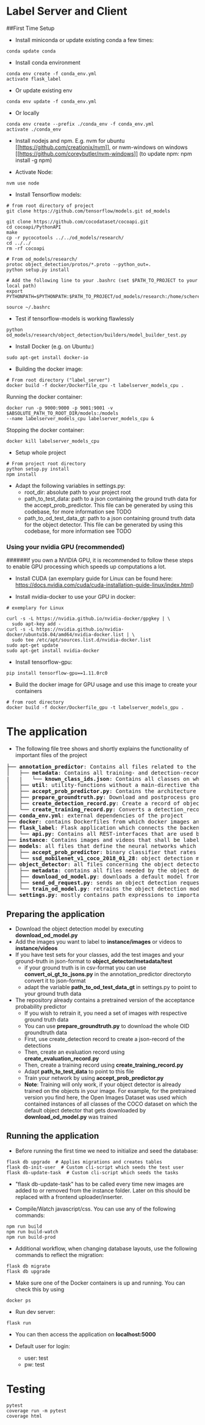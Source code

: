 # Label Server and Client

##First Time Setup
* Install miniconda or update existing conda a few times: 
```
conda update conda
```

* Install conda environment 
```
conda env create -f conda_env.yml 
activate flask_label 
```

* Or update existing env
```
conda env update -f conda_env.yml 
```

* Or locally 
```
conda env create --prefix ./conda_env -f conda_env.yml 
activate ./conda_env 
``` 

* Install nodejs and npm. E.g. nvm for ubuntu [[https://github.com/creationix/nvm]], or nwm-windows on windows
[[https://github.com/coreybutler/nvm-windows]]
(to update npm: npm install -g npm) 

* Activate Node:
```
nvm use node
```

* Install Tensorflow models:
```
# from root directory of project
git clone https://github.com/tensorflow/models.git od_models

git clone https://github.com/cocodataset/cocoapi.git
cd cocoapi/PythonAPI
make
cp -r pycocotools ../../od_models/research/
cd ../../
rm -rf cocoapi

# From od_models/research/
protoc object_detection/protos/*.proto --python_out=.
python setup.py install

# Add the following line to your .bashrc (set $PATH_TO_PROJECT to your local path)
export PYTHONPATH=$PYTHONPATH:$PATH_TO_PROJECT/od_models/research:/home/schererc/IntelliJProjects/label_server/od_models/research/slim

source ~/.bashrc
```

* Test if tensorflow-models is working flawlessly
```
python od_models/research/object_detection/builders/model_builder_test.py
```

* Install Docker (e.g. on Ubuntu:)
```
sudo apt-get install docker-io
```

* Building the docker image:
```
# From root directory ("label_server")
docker build -f docker/Dockerfile_cpu -t labelserver_models_cpu .
```

Running the docker container:
```
docker run -p 9000:9000 -p 9001:9001 -v $ABSOLUTE_PATH_TO_ROOT_DIR/models:/models
--name labelserver_models_cpu labelserver_models_cpu &
```

Stopping the docker container:
```
docker kill labelserver_models_cpu
```

* Setup whole project 
```
# From project root directory
python setup.py install
npm install
```

* Adapt the following variables in settings.py:
  * root_dir: absolute path to your project root
  * path_to_test_data: path to a json containing the ground truth data for the accept_prob_predictor.
    This file can be generated by using this codebase, for more information see TODO
  * path_to_od_test_data_gt: path to a json containing ground truth data for the object detector.
    This file can be generated by using this codebase, for more information see TODO

### Using your nvidia GPU (recommended)

######If you own a NVIDIA GPU, it is recommended to follow these steps to enable GPU processing which speeds up computations a lot.
* Install CUDA (an exemplary guide for Linux can be found here: https://docs.nvidia.com/cuda/cuda-installation-guide-linux/index.html)

* Install nvidia-docker to use your GPU in docker:
```
# exemplary for Linux

curl -s -L https://nvidia.github.io/nvidia-docker/gpgkey | \
  sudo apt-key add -
curl -s -L https://nvidia.github.io/nvidia-docker/ubuntu16.04/amd64/nvidia-docker.list | \
  sudo tee /etc/apt/sources.list.d/nvidia-docker.list
sudo apt-get update
sudo apt-get install nvidia-docker
```

* Install tensorflow-gpu:
```
pip install tensorflow-gpu==1.11.0rc0
```

* Build the docker image for GPU usage and use this image to create your containers
```
# from root directory
docker build -f docker/Dockerfile_gpu -t labelserver_models_gpu .
```

# The application

* The following file tree shows and shortly explains the functionality of important files of the project
<pre>
├── <b>annotation_predictor</b>: Contains all files related to the acceptance probability predictor
│   ├── <b>metadata</b>: Contains all training- and detection-records and log-files
|   |   └── <b>known_class_ids.json</b>: Contains all classes on which the acceptance probability predictor will be trained
│   ├── <b>util</b>: utility-functions without a main-directive that are used in other scripts
│   ├── <b>accept_prob_predictor.py</b>: Contains the architecture definitions, training and prediction functionality
│   ├── <b>prepare_groundtruth.py</b>: Download and postprocess groundtruth data of the Open Images Dataset
│   ├── <b>create_detection_record.py</b>: Create a record of object detections
│   └── <b>create_training_record.py</b>: Converts a detection_record to a TFRecord which is later used for trainign the acceptance probability predictor
├── <b>conda_env.yml</b>: external dependencies of the project
├── <b>docker</b>: contains Dockerfiles from which docker images and containers are created
├── <b>flask_label</b>: Flask application which connects the backend with the frontend
│   └── <b>api.py</b>: Contains all REST-interfaces that are used by the frontend to communicate with the backend
├── <b>instance</b>: Contains images and videos that shall be labeled
├── <b>models</b>: all files that define the neural networks which are used in this project
│   ├── <b>accept_prob_predictor</b>: binary classifier that rates a bounding box as "good" or "bad"
│   └── <b>ssd_mobilenet_v1_coco_2018_01_28</b>: object detection model from Tensorflow Model Zoo (must be downloaded first)
├── <b>object_detector</b>: all files concerning the object detector
│   ├── <b>metadata</b>: contains all files needed by the object detector, e.g. classcodes for the classes in the Open Images Dataset
│   ├── <b>download_od_model.py</b>: downloads a default model from the Tensorflow Model zoo
│   ├── <b>send_od_request.py</b>: sends an object detection request to the object detection model in the docker container
│   └── <b>train_od_model.py</b>: retrains the object detection model, called automatically during labeling
└── <b>settings.py</b>: mostly contains path expressions to important parts of the code
</pre>

## Preparing the application
* Download the object detection model by executing **download_od_model.py**
* Add the images you want to label to **instance/images** or videos to **instance/videos**
* If you have test sets for your classes, add the test images and your ground-truth in json-format 
  to **object_detector/metadata/test** 
  * if your ground truth is in csv-format you can use **convert_oi_gt_to_jsons.py** 
    in the annotation_predictor directoryto convert it to json-format
  * adapt the variable **path_to_od_test_data_gt** in settings.py to point to your ground truth data
* The repository already contains a pretrained version of the acceptance probability predictor
  * If you wish to retrain it, you need a set of images with respective ground truth data
  * You can use **prepare_groundtruth.py** to download the whole OID groundtruth data
  * First, use create_detection record to create a json-record of the detections
  * Then, create an evaluation record using **create_evaluation_record.py**
  * Then, create a training record using **create_training_record.py**
  * Adapt **path_to_test_data** to point to this file
  * Train your network by using **accept_prob_predictor.py**
  * **Note**: Training will only work, if your object detector is already trained on the objects
    in your image. For example, for the pretrained version you find here, the Open Images Dataset
    was used which contained instances of all classes of the COCO dataset on which the default
    object detector that gets downloaded by **download_od_model.py** was trained

## Running the application
* Before running the first time we need to initialize and seed the database:
```
flask db upgrade  # Applies migrations and creates tables
flask db-init-user  # Custom cli-script which seeds the test user
flask db-update-task  # Custom cli-script which seeds the tasks
```

* "flask db-update-task" has to be called every time new images are added to or removed from the instance folder. Later on this should be replaced with a frontend uploader/inserter.

* Compile/Watch javascript/css. You can use any of the following commands:
```
npm run build
npm run build-watch
npm run build-prod
```

* Additional workflow, when changing database layouts, use the following commands to reflect the migration:
```
flask db migrate
flask db upgrade
```

* Make sure one of the Docker containers is up and running. You can check this by using 
```
docker ps
```

* Run dev server:
```
flask run
```

* You can then access the application on **localhost:5000**

* Default user for login:
  * user: test
  * pw: test
  
# Testing
```
pytest 
coverage run -m pytest
coverage html
```
